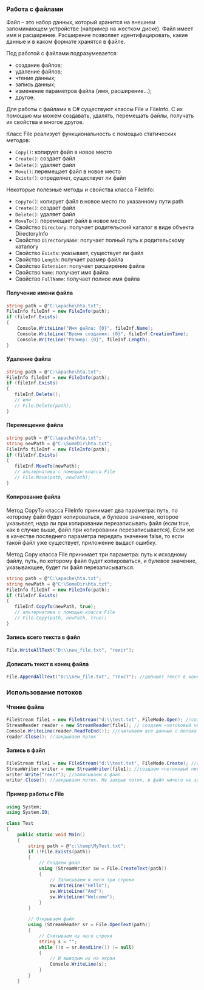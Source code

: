 ### Работа с файлами

Файл – это набор данных, который хранится на внешнем запоминающем устройстве (например на жестком диске).
Файл имеет имя и расширение. Расширение позволяет идентифицировать, какие данные и в каком формате хранятся в файле.

Под работой с файлами подразумевается:

- cоздание файлов;
- удаление файлов;
- чтение данных;
- запись данных;
- изменение параметров файла (имя, расширение…);
- другое.

Для работы с файлами в C# существуют классы File и FileInfo. 
С их помощью мы можем создавать, удалять, перемещать файлы, получать их свойства и многое другое.

Класс File реализует функциональность с помощью статических методов:

- `Copy()`: копирует файл в новое место
- `Create()`: создает файл
- `Delete()`: удаляет файл
- `Move()`: перемещает файл в новое место
- `Exists()`: определяет, существует ли файл

Некоторые полезные методы и свойства класса FileInfo:

- `CopyTo()`: копирует файл в новое место по указанному пути path
- `Create()`: создает файл
- `Delete()`: удаляет файл
- `MoveTo()`: перемещает файл в новое место
- Свойство `Directory`: получает родительский каталог в виде объекта DirectoryInfo
- Свойство `DirectoryName`: получает полный путь к родительскому каталогу
- Свойство `Exists`: указывает, существует ли файл
- Свойство `Length`: получает размер файла
- Свойство `Extension`: получает расширение файла
- Свойство `Name`: получает имя файла
- Свойство `FullName`: получает полное имя файла

#### Получение имени файла
```csharp
string path = @"C:\apache\hta.txt";
FileInfo fileInf = new FileInfo(path);
if (fileInf.Exists)
{
    Console.WriteLine("Имя файла: {0}", fileInf.Name);
    Console.WriteLine("Время создания: {0}", fileInf.CreationTime);
    Console.WriteLine("Размер: {0}", fileInf.Length);
}
```

#### Удаление файла
```csharp
string path = @"C:\apache\hta.txt";
FileInfo fileInf = new FileInfo(path);
if (fileInf.Exists)
{
   fileInf.Delete();
   // или
   // File.Delete(path);
}
```

#### Перемещение файла
```csharp
string path = @"C:\apache\hta.txt";
string newPath = @"C:\SomeDir\hta.txt";
FileInfo fileInf = new FileInfo(path);
if (fileInf.Exists)
{
   fileInf.MoveTo(newPath);       
   // альтернатива с помощью класса File
   // File.Move(path, newPath);
}
```

#### Копирование файла
Метод CopyTo класса FileInfo принимает два параметра: путь, по которому файл будет копироваться, 
и булевое значение, которое указывает, надо ли при копировании перезаписывать файл 
(если true, как в случае выше, файл при копировании перезаписывается). Если же в качестве последнего параметра
передать значение false, то если такой файл уже существует, приложение выдаст ошибку.

Метод Copy класса File принимает три параметра: путь к исходному файлу, путь, по которому файл будет копироваться, 
и булевое значение, указывающее, будет ли файл перезаписываться.

```csharp
string path = @"C:\apache\hta.txt";
string newPath = @"C:\SomeDir\hta.txt";
FileInfo fileInf = new FileInfo(path);
if (fileInf.Exists)
{
   fileInf.CopyTo(newPath, true);      
   // альтернатива с помощью класса File
   // File.Copy(path, newPath, true);
}
```

#### Запись всего текста в файл
```csharp
File.WriteAllText("D:\\new_file.txt", "текст");
```

#### Дописать текст в конец файла
```csharp
File.AppendAllText("D:\\new_file.txt", "текст"); //допишет текст в конец файла
```

### Использование потоков
#### Чтение файла
```csharp
FileStream file1 = new FileStream("d:\\test.txt", FileMode.Open); //создаем файловый поток
StreamReader reader = new StreamReader(file1); // создаем «потоковый читатель» и связываем его с файловым потоком 
Console.WriteLine(reader.ReadToEnd()); //считываем все данные с потока и выводим на экран
reader.Close(); //закрываем поток
```

#### Запись в файл
```csharp
FileStream file1 = new FileStream("d:\\test.txt", FileMode.Create); //создаем файловый поток
StreamWriter writer = new StreamWriter(file1); //создаем «потоковый писатель» и связываем его с файловым потоком 
writer.Write("текст"); //записываем в файл
writer.Close(); //закрываем поток. Не закрыв поток, в файл ничего не запишется 
```
#### Пример работы с File
```csharp
using System;
using System.IO;

class Test
{
    public static void Main()
    {
        string path = @"c:\temp\MyTest.txt";
        if (!File.Exists(path))
        {
            // Создаем файл
            using (StreamWriter sw = File.CreateText(path))
            {
                // Записываем в него три строки
                sw.WriteLine("Hello");
                sw.WriteLine("And");
                sw.WriteLine("Welcome");
            }
        }

        // Открываем файл
        using (StreamReader sr = File.OpenText(path))
        {
            // Считываем из него строки
            string s = "";
            while ((s = sr.ReadLine()) != null)
            {
                // И выводим их на экран
                Console.WriteLine(s);
            }
        }
    }
```
